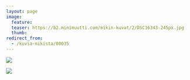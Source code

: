 ```yaml
---
layout: page
image:
  feature:
  teaser: https://b2.minimuutti.com/mikin-kuvat/2/DSC16343-245px.jpg
  thumb:
redirect_from:
  - /kuvia-mikista/00035
---
```


![](https://b2.minimuutti.com/mikin-kuvat/2/DSC16371-800px.jpg)

![](https://b2.minimuutti.com/mikin-kuvat/2/DSC16343-800px.jpg)
